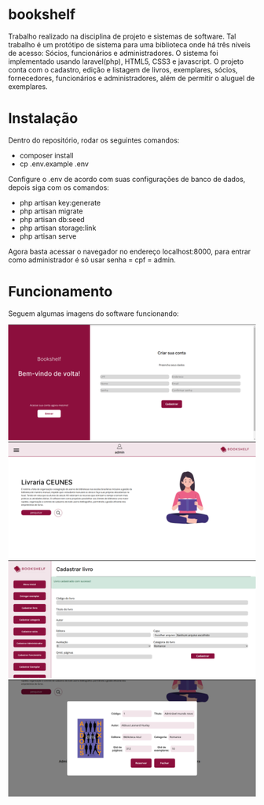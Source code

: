 # bookshelf
Trabalho realizado na disciplina de projeto e sistemas de software.
Tal trabalho é um protótipo de sistema para uma biblioteca onde há três níveis de acesso: Sócios, funcionários e administradores. O sistema foi implementado usando laravel(php), HTML5, CSS3 e javascript. O projeto conta com o cadastro, edição e listagem de livros, exemplares, sócios, fornecedores, funcionários e administradores, além de permitir o aluguel de exemplares.

# Instalação

Dentro do repositório, rodar os seguintes comandos:

<ul>
  <li>composer install</li>
  <li>cp .env.example .env</li>
</ul>

Configure o .env de acordo com suas configurações de banco de dados, depois siga com os comandos:

<ul>
  <li>php artisan key:generate</li>
  <li>php artisan migrate</li>
  <li>php artisan db:seed</li>
  <li>php artisan storage:link</li>
  <li>php artisan serve</li>
</ul>

Agora basta acessar o navegador no endereço localhost:8000, para entrar como administrador é só usar senha = cpf = admin.

# Funcionamento

Seguem algumas imagens do software funcionando:

<img src = "/loginBookshelf.png"/>
<img src = "/home.png"/>
<img src = "/cadastroLivro.png"/>
<img src = "/mostrarLivro.png"/>


